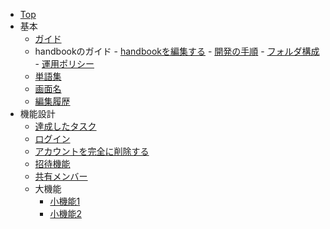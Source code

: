 - [Top](/)
- 基本
    - [ガイド](guide/index)
     - handbookのガイド
      - [handbookを編集する](guide/01-local)
      - [開発の手順](guide/02-work-procedure)
      - [フォルダ構成](guide/03-folder-structure)
      - [運用ポリシー](guide/04-policy)
    - [単語集](word)
    - [画面名](screen)
    - [編集履歴](CHANGE_LOG) 
- 機能設計
    - [達成したタスク](functions/task/01-task)
    - [ログイン](functions/login/01-authentication)
    - [アカウントを完全に削除する](functions/delete_user/01-delete)
    - [招待機能](functions/invite/01-description)
    - [共有メンバー](functions/relation/01-relation)
    - 大機能
      - [小機能1](functions/savaasi/01-savaasi)
      - [小機能2](functions/savaasi/02-search)